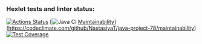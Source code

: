 ### Hexlet tests and linter status:
[![Actions Status](https://github.com/NastasiyaT/java-project-78/workflows/hexlet-check/badge.svg)](https://github.com/NastasiyaT/java-project-78/actions) [![![Java CI](https://github.com/NastasiyaT/java-project-78/actions/workflows/java-ci-check.yml/badge.svg)](https://github.com/NastasiyaT/java-project-78/actions/workflows/java-ci-check.yml) [Maintainability](https://api.codeclimate.com/v1/badges/cf2f9fd9a847541c038c/maintainability)](https://codeclimate.com/github/NastasiyaT/java-project-78/maintainability) [![Test Coverage](https://api.codeclimate.com/v1/badges/cf2f9fd9a847541c038c/test_coverage)](https://codeclimate.com/github/NastasiyaT/java-project-78/test_coverage)